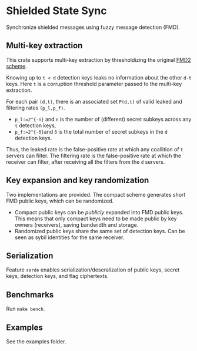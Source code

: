 # Shielded State Sync
Synchronize shielded messages using fuzzy message detection (FMD).

## Multi-key extraction
This crate supports multi-key extraction by thresholdizing the original [FMD2 scheme](https://eprint.iacr.org/2021/089). 

Knowing up to `t < d` detection keys leaks no information about the other `d-t` keys. Here `t` is a corruption threshold parameter passed to the multi-key extraction.

For each pair `(d,t)`, there is an associated set `P(d,t)` of valid leaked and filtering rates `(p_l,p_f)`.

* `p_l:=2^{-n}` and `n` is the number of (different) secret subkeys across any `t` detection keys, 
* `p_f:=2^{-δ}`and `δ` is the total number of secret subkeys in the `d` detection keys.

Thus, the leaked rate is the false-positive rate at which any coallition of `t` servers can filter. The filtering rate is the false-positive rate at which the receiver can filter, after receiving all the filters from the `d` servers.

## Key expansion and key randomization
Two implementations are provided. The compact scheme generates short FMD public keys, which can be randomized. 
* Compact public keys can be _publicly_ expanded into FMD public keys. This means that only compact keys need to be made public by key owners (receivers), saving bandwidth and storage.
* Randomized public keys share the same set of detection keys. Can be seen as sybil identities for the same receiver.

## Serialization
Feature `serde` enables serialization/deseralization of public keys, secret keys, detection keys, and flag ciphertexts.

## Benchmarks
Run `make bench`.

## Examples
See the examples folder.
